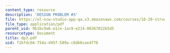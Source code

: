 ```yaml
---
content_type: resource
description: 'DESIGN PROBLEM #3'
file: https://ol-ocw-studio-app-qa.s3.amazonaws.com/courses/16-20-structural-mechanics-fall-2002/f1bfdc66754ad45f589ac8db6cae4f76_dp3.pdf
file_type: application/pdf
parent_uid: 9b1bc9a6-a1ce-1ac9-e214-06367022b5d5
resourcetype: Document
title: dp3.pdf
uid: f1bfdc66-754a-d45f-589a-c8db6cae4f76
---
```

